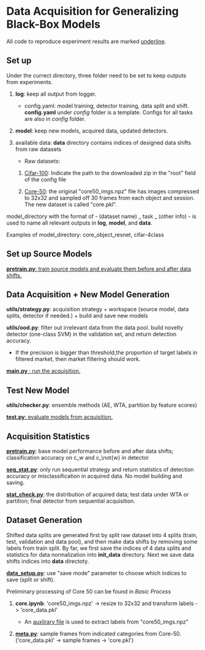 # Data Acquisition for Generalizing Black-Box Models

All code to reproduce experiment results are marked <ins>underline</ins>. 

## Set up

Under the currect directory, three folder need to be set to keep outputs from experiments.

1. **log**: keep all output from logger.
    - config.yaml: model training, detector training, data split and shift. **config.yaml** under *config* folder is a template. Configs for all tasks are also in *config* folder.

2. **model**: keep new models, acquired data, updated detectors.   

3. available data: **data** directory contains indices of designed data shifts from raw datasets 

   - Raw datasets: 

    1. [Cifar-100](https://www.cs.toronto.edu/~kriz/cifar-100-python.tar.gz): Indicate the path to the downloaded zip in the "root" field of the config file

    2. [Core-50](http://bias.csr.unibo.it/maltoni/download/core50/core50_imgs.npz): the original "core50_imgs.npz" file has images compressed to 32x32 and sampled off 30 frames from each object and session. The new dataset is called "core.pkl". 

model_directory with the format of - (dataset name) _ task _ (other info) - is used to name all relevant outputs in **log**, **model**, and **data**. 

Examples of model_directory: core_object_resnet, cifar-4class

## Set up Source Models

<ins>**pretrain.py**: train source models and evaluate them before and after data shifts.</ins>

## Data Acquisition + New Model Generation

**utils/strategy.py**: acquisition strategy + workspace (source model, data splits, detector if needed.) + build and save new models

**utils/ood.py**: filter out irrelevant data from the data pool. build novelty detector (one-class SVM) in the validation set, and return detection accuracy.   

- If the precision is bigger than threshold,the proportion of target labels in filtered market, then market filtering should work.

<ins>**main.py** : run the acquisition.</ins>

## Test New Model

**utils/checker.py**: ensemble methods (AE, WTA, partition by feature scores)

<ins>**test.py**: evaluate models from acquisition. </ins>

## Acquisition Statistics

<ins>**pretrain.py**</ins>: base model performance before and after data shifts; classification accuracy on c_w and c_\not{w} in detector

<ins>**seq_stat.py**</ins>: only run sequential strategy and return statistics of detection accuracy or misclassification in acquired data. No model building and saving. 

<ins>**stat_check.py**</ins>: the distribution of acquired data; test data under WTA or partition; final detector from sequential acquisition. 

## Dataset Generation

Shifted data splits are generated first by split raw dataset into 4 splits (train, test, validation and data pool), and then make data shifts by removing some labels from train split. By far, we first save the indices of 4 data splits and statistics for data normalization into **init_data** directory. Next we save data shifts indices into **data** directoty. 

<ins>**data_setup.py**</ins>: use "save mode" parameter to choose which indices to save (split or shift). 

Preliminary processing of Core 50 can be found in *Basic Process*
1. **core.ipynb**: 'core50_imgs.npz' -> resize to 32x32 and transform labels -> 'core_data.pkl'
    - An [auxlirary file](https://vlomonaco.github.io/core50/data/paths.pkl) is used to extract labels from "core50_imgs.npz"

2. <ins>**meta.py**</ins>: sample frames from indicated categories from Core-50. ('core_data.pkl' -> sample frames -> 'core.pkl')

